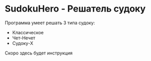 # SudokuHero - Решатель судоку 
Программа умеет решать 3 типа судоку:
+ Классическое
+ Чет-Нечет
+ Судоку-X

Скоро здесь будет инструкция
